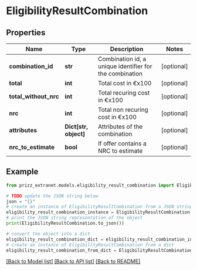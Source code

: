# EligibilityResultCombination


## Properties

Name | Type | Description | Notes
------------ | ------------- | ------------- | -------------
**combination_id** | **str** | Combination id, a unique identifier for the combination | [optional] 
**total** | **int** | Total cost in €x100 | [optional] 
**total_without_nrc** | **int** | Total recuring cost in €x100 | [optional] 
**nrc** | **int** | Total non recuring cost in €x100 | [optional] 
**attributes** | **Dict[str, object]** | Attributes of the combination | [optional] 
**nrc_to_estimate** | **bool** | If offer contains a NRC to estimate | [optional] 

## Example

```python
from prizz_extranet.models.eligibility_result_combination import EligibilityResultCombination

# TODO update the JSON string below
json = "{}"
# create an instance of EligibilityResultCombination from a JSON string
eligibility_result_combination_instance = EligibilityResultCombination.from_json(json)
# print the JSON string representation of the object
print(EligibilityResultCombination.to_json())

# convert the object into a dict
eligibility_result_combination_dict = eligibility_result_combination_instance.to_dict()
# create an instance of EligibilityResultCombination from a dict
eligibility_result_combination_from_dict = EligibilityResultCombination.from_dict(eligibility_result_combination_dict)
```
[[Back to Model list]](../README.md#documentation-for-models) [[Back to API list]](../README.md#documentation-for-api-endpoints) [[Back to README]](../README.md)


